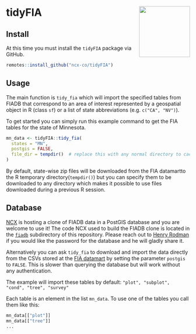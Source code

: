 # tidyFIA <img src='man/figures/logo.png' align="right" height="139" /></a>

## Install
At this time you must install the `tidyFIA` package via GitHub.
```r
remotes::install_github("ncx-co/tidyFIA")
```

## Usage
The main function is `tidy_fia` which will import the specified tables from
FIADB that correspond to an area of interest represented by a geospatial object
in R (class `sf`) or a list of state abbreviations (e.g. `c("CA", "NV")`).

To get started you can simply run this example command to get the FIA tables for
the state of Minnesota.
```r
mn_data <- tidyFIA::tidy_fia(
  states = "MN",
  postgis = FALSE,
  file_dir = tempdir()  # replace this with any normal directory to cache downloaded files!
)
```

By default, state-wise zip files will be downloaded from the FIA datamartto the
R temporary directory(`tempdir()`) but you can specify them to be downloaded 
to any directory which makes it possible to use files downloaded during a previous
R session.

## Database
[NCX](https://ncx.com) is hosting a clone of FIADB data in a PostGIS database
and you are welcome to use it!
The code NCX used to build the FIADB clone is located in the [`fiadb`](fiadb/)
subdirectory of this repository.
Please reach out to [Henry Rodman](henry@ncx.com) if you would like the password
for the database and he will gladly share it.

Alternatively you can ask `tidy_fia` to download and import the data directly
from the CSVs stored at the
[FIA datamart](https://apps.fs.usda.gov/fia/datamart/datamart.html) by setting
the parameter `postgis` to `FALSE`.
This is slower than querying the database but will work without any
authentication.

The example will import these tables by default:
`"plot", "subplot", "cond", "tree", "survey"`

Each table is an element in the list `mn_data`.
To use one of the tables you call them like this:
```r
mn_data[["plot"]]
mn_data[["tree"]]
...
```

